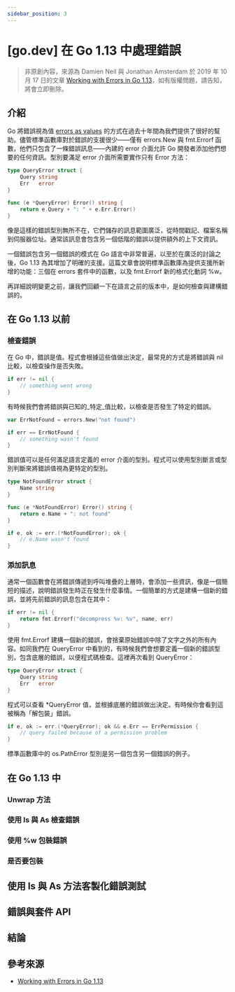 ```yaml
---
sidebar_position: 3
---
```


# [go.dev] 在 Go 1.13 中處理錯誤


> 非原創內容，來源為 Damien Neil 與 Jonathan Amsterdam 於 2019 年 10 月 17 日的文章 [Working with Errors in Go 1.13](https://go.dev/blog/go1.13-errors)，如有版權問題，請告知，將會立即刪除。

## 介紹

Go 將錯誤視為值 [errors as values](https://go.dev/blog/errors-are-values) 的方式在過去十年間為我們提供了很好的幫助。儘管標準函數庫對於錯誤的支援很少——僅有 errors.New 與 fmt.Errorf 函數，他們只包含了一條錯誤訊息——內建的 error 介面允許 Go 開發者添加他們想要的任何資訊。型別要滿足 error 介面所需要實作只有 Error 方法：

```go
type QueryError struct {
    Query string
    Err   error
}

func (e *QueryError) Error() string {
    return e.Query + ": " + e.Err.Error()
}
```

像是這樣的錯誤型別無所不在，它們儲存的訊息範圍廣泛，從時間戳記、檔案名稱到伺服器位址。通常該訊息會包含另一個低階的錯誤以提供額外的上下文資訊。

一個錯誤包含另一個錯誤的模式在 Go 語言中非常普遍，以至於在廣泛的討論之後，Go 1.13 為其增加了明確的支援。這篇文章會說明標準函數庫為提供支援所新增的功能：三個在 errors 套件中的函數，以及 fmt.Errorf 新的格式化動詞 %w。

再詳細說明變更之前，讓我們回顧一下在語言之前的版本中，是如何檢查與建構錯誤的。

## 在 Go 1.13 以前

### 檢查錯誤

在 Go 中，錯誤是值。程式會根據這些值做出決定，最常見的方式是將錯誤與 nil 比較，以檢查操作是否失敗。

```go
if err != nil {
    // something went wrong
}
```


有時候我們會將錯誤與已知的_特定_值比較，以檢查是否發生了特定的錯誤。


```go
var ErrNotFound = errors.New("not found")

if err == ErrNotFound {
    // something wasn't found
}
```

錯誤值可以是任何滿足語言定義的 error 介面的型別。程式可以使用型別斷言或型別判斷來將錯誤值視為更特定的型別。

```go
type NotFoundError struct {
    Name string
}

func (e *NotFoundError) Error() string {
    return e.Name + ": not found"
}

if e, ok := err.(*NotFoundError); ok {
    // e.Name wasn't found
}
```

### 添加訊息

通常一個函數會在將錯誤傳遞到呼叫堆疊的上層時，會添加一些資訊，像是一個簡短的描述，說明錯誤發生時正在發生什麼事情。一個簡單的方式是建構一個新的錯誤，並將先前錯誤的訊息包含在其中：

```go
if err != nil {
    return fmt.Errorf("decompress %v: %v", name, err)
}
```

使用 fmt.Errorf 建構一個新的錯誤，會捨棄原始錯誤中除了文字之外的所有內容。如同我們在 QueryError 中看到的，有時候我們會想要定義一個新的錯誤型別，包含底層的錯誤，以便程式碼檢查。這裡再次看到 QueryError：

```go
type QueryError struct {
    Query string
    Err   error
}
```

程式可以查看 *QueryError 值，並根據底層的錯誤做出決定。有時候你會看到這被稱為「解包裝」錯誤。

```go
if e, ok := err.(*QueryError); ok && e.Err == ErrPermission {
    // query failed because of a permission problem
}
```

標準函數庫中的 os.PathError 型別是另一個包含另一個錯誤的例子。

## 在 Go 1.13 中

### Unwrap 方法

### 使用 Is 與 As 檢查錯誤

### 使用 %w 包裝錯誤

### 是否要包裝

## 使用 Is 與 As 方法客製化錯誤測試

## 錯誤與套件 API

## 結論

## 參考來源

- [Working with Errors in Go 1.13](https://go.dev/blog/go1.13-errors)
